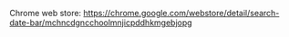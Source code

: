 Chrome web store: https://chrome.google.com/webstore/detail/search-date-bar/mchncdgncchoolmnjicpddhkmgebjopg
